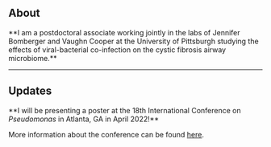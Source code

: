 <h2>About</h2>
**I am a postdoctoral associate working jointly in the labs of Jennifer Bomberger and Vaughn Cooper at the University of Pittsburgh studying the effects of viral-bacterial co-infection on the cystic fibrosis airway microbiome.**

* * *

<h2>Updates</h2>
**I will be presenting a poster at the 18th International Conference on <i>Pseudomonas</i> in Atlanta, GA in April 2022!**

More information about the conference can be found [<u>here</u>](https://pseudomonasconference.com/).
